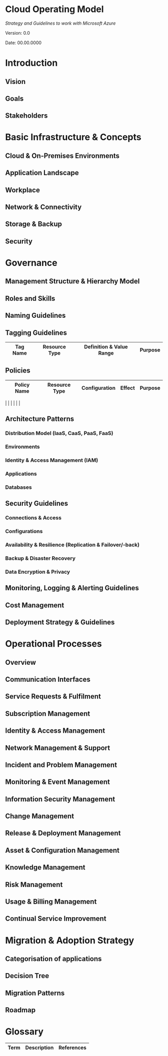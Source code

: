 # Cloud Operating Model

_Strategy and Guidelines to work with Microsoft Azure_

Version: 0.0

Date: 00.00.0000

# Introduction

## Vision

## Goals

## Stakeholders

# Basic Infrastructure & Concepts

## Cloud & On-Premises Environments

## Application Landscape

## Workplace

## Network & Connectivity

## Storage & Backup

## Security

# Governance

## Management Structure & Hierarchy Model

## Roles and Skills

## Naming Guidelines

## Tagging Guidelines

| **Tag Name** | **Resource Type** | **Definition & Value Range** | **Purpose** |
| --- | --- | --- | --- |

## Policies

| **Policy Name** | **Resource Type** | **Configuration** | **Effect** | **Purpose** |
| --- | --- | --- | --- | --- |
|
 |
 |
 |
 |
 |

## Architecture Patterns

### Distribution Model (IaaS, CaaS, PaaS, FaaS)

### Environments

### Identity & Access Management (IAM)

### Applications

### Databases

## Security Guidelines

### Connections & Access

### Configurations

### Availability & Resilience (Replication & Failover/-back)

### Backup & Disaster Recovery

### Data Encryption & Privacy

## Monitoring, Logging & Alerting Guidelines

## Cost Management

## Deployment Strategy & Guidelines

# Operational Processes

## Overview

## Communication Interfaces

## Service Requests & Fulfilment

## Subscription Management

## Identity & Access Management

## Network Management & Support

## Incident and Problem Management

## Monitoring & Event Management

## Information Security Management

## Change Management

## Release & Deployment Management

## Asset & Configuration Management

## Knowledge Management

## Risk Management

## Usage & Billing Management

## Continual Service Improvement

# Migration & Adoption Strategy

## Categorisation of applications

## Decision Tree

## Migration Patterns

## Roadmap

# Glossary

| **Term** | **Description** | **References** |
| --- | --- | --- |
